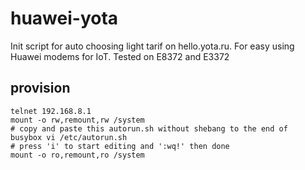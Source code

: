 # huawei-yota
Init script for auto choosing light tarif on hello.yota.ru.
For easy using Huawei modems for IoT.
Tested on E8372 and E3372

## provision

    telnet 192.168.8.1
    mount -o rw,remount,rw /system
    # copy and paste this autorun.sh without shebang to the end of
    busybox vi /etc/autorun.sh
    # press 'i' to start editing and ':wq!' then done
    mount -o ro,remount,ro /system
